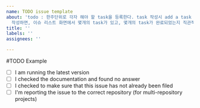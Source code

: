 ```yaml
---
name: TODO issue template
about: 'todo : 한주단위로 각자 해야 할 task을 등록한다. task 작성시 add a task list 버튼을 이용해서 task 목록을
  작성하면, 이슈 리스트 화면에서 몇개의 task가 있고, 몇개의 task가 완료되었는지 직관적으로 확인할 수 있다.'
title: ''
labels: ''
assignees: ''

---
```


#TODO Example

- [ ] I am running the latest version
- [ ] I checked the documentation and found no answer
- [ ] I checked to make sure that this issue has not already been filed
- [ ] I'm reporting the issue to the correct repository (for multi-repository projects)

